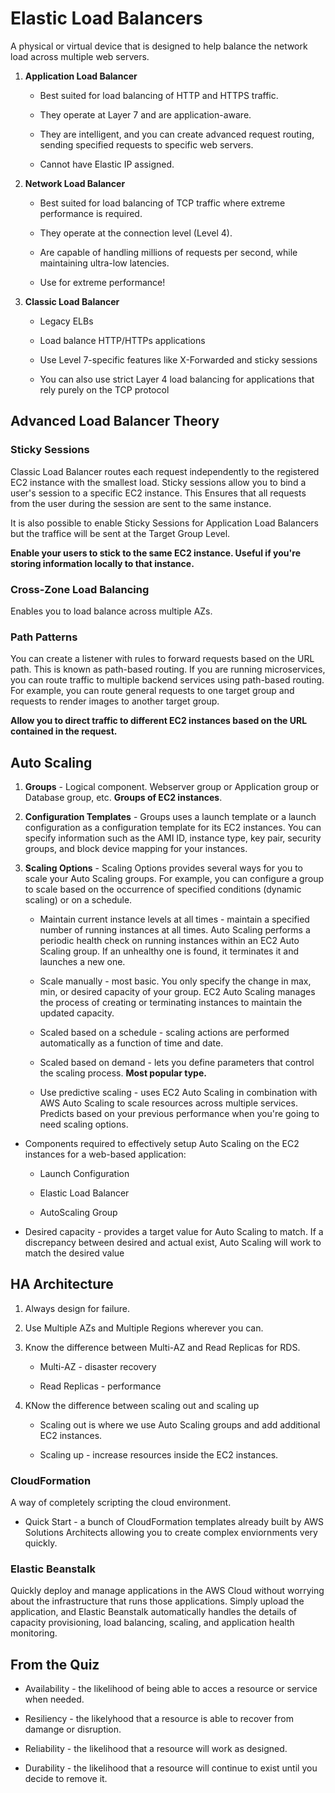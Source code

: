 # Elastic Load Balancers
A physical or virtual device that is designed to help balance the network load across multiple web servers.

1. **Application Load Balancer** 
    * Best suited for load balancing of HTTP and HTTPS traffic.

    * They operate at Layer 7 and are application-aware.

    * They are intelligent, and you can create advanced request routing, sending specified requests to specific web servers.

    * Cannot have Elastic IP assigned.

1. **Network Load Balancer**
    * Best suited for load balancing of TCP traffic where extreme performance is required.

    * They operate at the connection level (Level 4).

    * Are capable of handling millions of requests per second, while maintaining ultra-low latencies.

    * Use for extreme performance!

1. **Classic Load Balancer**
    * Legacy ELBs

    * Load balance HTTP/HTTPs applications

    * Use Level 7-specific features like X-Forwarded and sticky sessions

    * You can also use strict Layer 4 load balancing for applications that rely purely on the TCP protocol

## Advanced Load Balancer Theory

### Sticky Sessions
Classic Load Balancer routes each request independently to the registered EC2 instance with the smallest load. Sticky sessions allow you to bind a user's session to a specific EC2 instance. This Ensures that all requests from the user during the session are sent to the same instance.

It is also possible to enable Sticky Sessions for Application Load Balancers but the traffice will be sent at the Target Group Level.

**Enable your users to stick to the same EC2 instance. Useful if you're storing information locally to that instance.**

### Cross-Zone Load Balancing
Enables you to load balance across multiple AZs.

### Path Patterns
You can create a listener with rules to forward requests based on the URL path. This is known as path-based routing. If you are running microservices, you can route traffic to multiple backend services using path-based routing. For example, you can route general requests to one target group and requests to render images to another target group. 

**Allow you to direct traffic to different EC2 instances based on the URL contained in the request.**

## Auto Scaling
1. **Groups** - Logical component. Webserver group or Application group or Database group, etc. **Groups of EC2 instances**.

1. **Configuration Templates** - Groups uses a launch template or a launch configuration as a configuration template for its EC2 instances. You can specify information such as the AMI ID, instance type, key pair, security groups, and block device mapping for your instances.

1. **Scaling Options** - Scaling Options provides several ways for you to scale your Auto Scaling groups. For example, you can configure a group to scale based on the occurrence of specified conditions (dynamic scaling) or on a schedule.
    * Maintain current instance levels at all times - maintain a specified number of running instances at all times. Auto Scaling performs a periodic health check on running instances within an EC2 Auto Scaling group. If an unhealthy one is found, it terminates it and launches a new one.

    * Scale manually - most basic. You only specify the change in max, min, or desired capacity of your group. EC2 Auto Scaling manages the process of creating or terminating instances to maintain the updated capacity.

    * Scaled based on a schedule - scaling actions are performed automatically as a function of time and date.

    * Scaled based on demand - lets you define parameters that control the scaling process. **Most popular type.**

    * Use predictive scaling - uses EC2 Auto Scaling in combination with AWS Auto Scaling to scale resources across multiple services. Predicts based on your previous performance when you're going to need scaling options.

* Components required to effectively setup Auto Scaling on the EC2 instances for a web-based application:
    * Launch Configuration

    * Elastic Load Balancer

    * AutoScaling Group

* Desired capacity - provides a target value for Auto Scaling to match. If a discrepancy between desired and actual exist, Auto Scaling will work to match the desired value

## HA Architecture
1. Always design for failure.

1. Use Multiple AZs and Multiple Regions wherever you can.

1. Know the difference between Multi-AZ and Read Replicas for RDS.
    * Multi-AZ - disaster recovery

    * Read Replicas - performance

1. KNow the difference between scaling out and scaling up
    * Scaling out is where we use Auto Scaling groups and add additional EC2 instances.

    * Scaling up - increase resources inside the EC2 instances.

### CloudFormation
A way of completely scripting the cloud environment. 

* Quick Start - a bunch of CloudFormation templates already built by AWS Solutions Architects allowing you to create complex enviornments very quickly.

### Elastic Beanstalk
Quickly deploy and manage applications in the AWS Cloud without worrying about the infrastructure that runs those applications. Simply upload the application, and Elastic Beanstalk automatically handles the details of capacity provisioning, load balancing, scaling, and application health monitoring.

## From the Quiz

* Availability - the likelihood of being able to acces a resource or service when needed.

* Resiliency - the likelyhood that a resource is able to recover from damange or disruption.

* Reliability - the likelihood that a resource will work as designed.

* Durability - the likelihood that a resource will continue to exist until you decide to remove it.